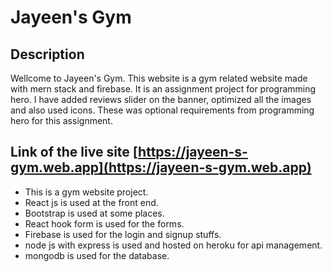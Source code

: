 # Jayeen's Gym  
## Description  
Wellcome to Jayeen's Gym. This website is a gym related website made with mern stack and firebase. It is an assignment project for programming hero. I have added reviews slider on the banner, optimized all the images and also used icons. These was optional requirements from programming hero for this assignment.

## Link of the live site [https://jayeen-s-gym.web.app](https://jayeen-s-gym.web.app) 

- This is a gym website project.
- React js is used at the front end.
- Bootstrap is used at some places.
- React hook form is used for the forms.
- Firebase is used for the login and signup stuffs.
- node js with express is used and hosted on heroku for api management.
- mongodb is used for the database.
